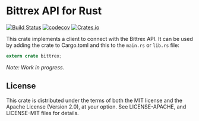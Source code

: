 # Bittrex API for Rust #
[![Build Status](https://travis-ci.org/Razican/bittrex-rs.svg?branch=master)](https://travis-ci.org/Razican/bittrex-rs)
[![codecov](https://codecov.io/gh/Razican/bittrex-rs/branch/master/graph/badge.svg)](https://travis-ci.org/Razican/bittrex-rs)
[![Crates.io](https://meritbadge.herokuapp.com/bittrex)](https://crates.io/crates/bittrex)

This crate implements a client to connect with the Bittrex API. It can be used by adding the crate
to Cargo.toml and this to the `main.rs` or `lib.rs` file:

```rust
extern crate bittrex;
```

*Note: Work in progress.*

## License ##

This crate is distributed under the terms of both the MIT license and the Apache License (Version
2.0), at your option. See LICENSE-APACHE, and LICENSE-MIT files for details.

